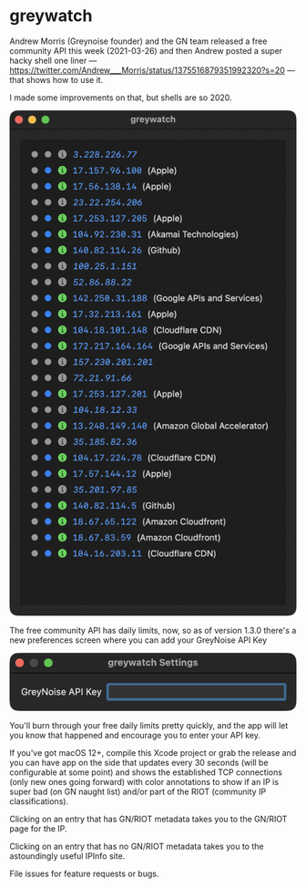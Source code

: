 #  greywatch

Andrew Morris (Greynoise founder) and the GN team released a free community API this week (2021-03-26) and then Andrew posted a super hacky shell one liner — https://twitter.com/Andrew___Morris/status/1375516879351992320?s=20 — that shows how to use it.

I made some improvements on that, but shells are so 2020.

![](greywatch-screen-01.png)

The free community API has daily limits, now, so as of version 1.3.0 there's a new preferences screen where you can add your GreyNoise API Key

![](greywatch-prefs.png)

You'll burn through your free daily limits pretty quickly, and the app will let you know that happened and encourage you to enter your API key. 

If you've got macOS 12+, compile this  Xcode project or grab the release and you can have app on the side that updates every 30 seconds (will be configurable at some point) and shows the established TCP connections (only new ones going forward) with color annotations to show if an IP is super bad (on GN naught list) and/or part of the RIOT (community IP classifications).

Clicking on an entry that has GN/RIOT metadata takes you to the GN/RIOT page for the IP.

Clicking on an entry that has no GN/RIOT metadata takes you to the astoundingly useful IPInfo site.

File issues for feature requests or bugs.



